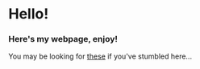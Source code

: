 # Hello!
### Here's my webpage, enjoy!

You may be looking for [these](https://github.com/Bogg-cpu/home/main/VMs.md) if you've stumbled here...
